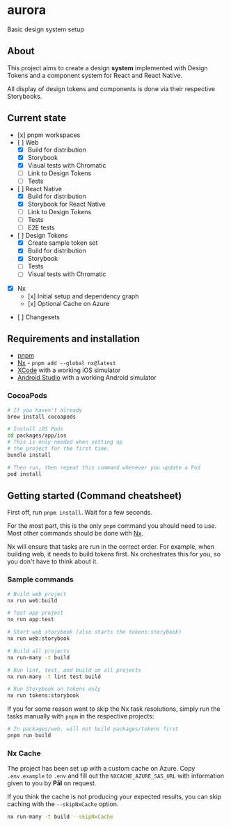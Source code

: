 # aurora

Basic design system setup

## About

This project aims to create a design **system** implemented with Design Tokens
and a component system for React and React Native.

All display of design tokens and components is done via their respective
Storybooks.

## Current state

- [x] pnpm workspaces
- [ ] Web
  - [x] Build for distribution
  - [x] Storybook
  - [x] Visual tests with Chromatic
  - [ ] Link to Design Tokens
  - [ ] Tests
- [ ] React Native
  - [x] Build for distribution
  - [x] Storybook for React Native
  - [ ] Link to Design Tokens
  - [ ] Tests
  - [ ] E2E tests
- [ ] Design Tokens
  - [x] Create sample token set
  - [x] Build for distribution
  - [x] Storybook
  - [ ] Tests
  - [ ] Visual tests with Chromatic
- [x] Nx
  - [x] Initial setup and dependency graph
  - [x] Optional Cache on Azure
- [ ] Changesets

## Requirements and installation

- [pnpm](https://pnpm.io)
- [Nx](https://nx.dev/) - `pnpm add --global nx@latest`
- [XCode](https://developer.apple.com/xcode/) with a working iOS simulator
- [Android Studio](https://developer.android.com/studio) with a working Android
  simulator

### CocoaPods

```sh
# If you haven't already
brew install cocoapods

# Install iOS Pods
cd packages/app/ios
# This is only needed when setting up
# the project for the first time.
bundle install

# Then run, then repeat this command whenever you update a Pod
pod install
```

## Getting started (Command cheatsheet)

First off, run `pnpm install`. Wait for a few seconds.

For the most part, this is the only `pnpm` command you should need to use. Most
other commands should be done with [Nx](https://nx.dev/).

Nx will ensure that tasks are run in the correct order. For example, when
building web, it needs to build tokens first. Nx orchestrates this for you, so
you don't have to think about it.

### Sample commands

```sh
# Build web project
nx run web:build

# Test app project
nx run app:test

# Start web storybook (also starts the tokens:storybook)
nx run web:storybook

# Build all projects
nx run-many -t build

# Run lint, test, and build on all projects
nx run-many -t lint test build

# Run Storybook on tokens only
nx run tokens:storybook

```

If you for some reason want to skip the Nx task resolutions, simply run the
tasks manually with `pnpm` in the respective projects:

```sh
# In packages/web, will not build packages/tokens first
pnpm run build
```

### Nx Cache

The project has been set up with a custom cache on Azure. Copy `.env.example` to
`.env` and fill out the `NXCACHE_AZURE_SAS_URL` with information given to you by
**Pål** on request.

If you think the cache is not producing your expected results, you can skip
caching with the `--skipNxCache` option.

```sh
nx run-many -t build --skipNxCache
```
